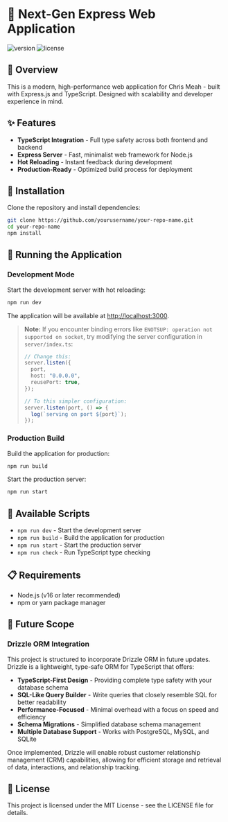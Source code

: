 # 🚀 Next-Gen Express Web Application

![version](https://img.shields.io/badge/version-1.0.0-blue)
![license](https://img.shields.io/badge/license-MIT-green)

## 🌟 Overview

This is a modern, high-performance web application for Chris Meah - built with Express.js and TypeScript. Designed with scalability and developer experience in mind.

## ✨ Features

- **TypeScript Integration** - Full type safety across both frontend and backend
- **Express Server** - Fast, minimalist web framework for Node.js
- **Hot Reloading** - Instant feedback during development
- **Production-Ready** - Optimized build process for deployment

## 🔧 Installation

Clone the repository and install dependencies:

```bash
git clone https://github.com/yourusername/your-repo-name.git
cd your-repo-name
npm install
```

## 🚀 Running the Application

### Development Mode

Start the development server with hot reloading:

```bash
npm run dev
```

The application will be available at [http://localhost:3000](http://localhost:3000).

> **Note:** If you encounter binding errors like `ENOTSUP: operation not supported on socket`, try modifying the server configuration in `server/index.ts`:
>
> ```typescript
> // Change this:
> server.listen({
>   port,
>   host: "0.0.0.0",
>   reusePort: true,
> });
>
> // To this simpler configuration:
> server.listen(port, () => {
>   log(`serving on port ${port}`);
> });
> ```

### Production Build

Build the application for production:

```bash
npm run build
```

Start the production server:

```bash
npm run start
```

## 🧰 Available Scripts

- `npm run dev` - Start the development server
- `npm run build` - Build the application for production
- `npm run start` - Start the production server
- `npm run check` - Run TypeScript type checking

## 📋 Requirements

- Node.js (v16 or later recommended)
- npm or yarn package manager

## 🔮 Future Scope

### Drizzle ORM Integration

This project is structured to incorporate Drizzle ORM in future updates. Drizzle is a lightweight, type-safe ORM for TypeScript that offers:

- **TypeScript-First Design** - Providing complete type safety with your database schema
- **SQL-Like Query Builder** - Write queries that closely resemble SQL for better readability
- **Performance-Focused** - Minimal overhead with a focus on speed and efficiency
- **Schema Migrations** - Simplified database schema management
- **Multiple Database Support** - Works with PostgreSQL, MySQL, and SQLite

Once implemented, Drizzle will enable robust customer relationship management (CRM) capabilities, allowing for efficient storage and retrieval of data, interactions, and relationship tracking.

## 📄 License

This project is licensed under the MIT License - see the LICENSE file for details.
